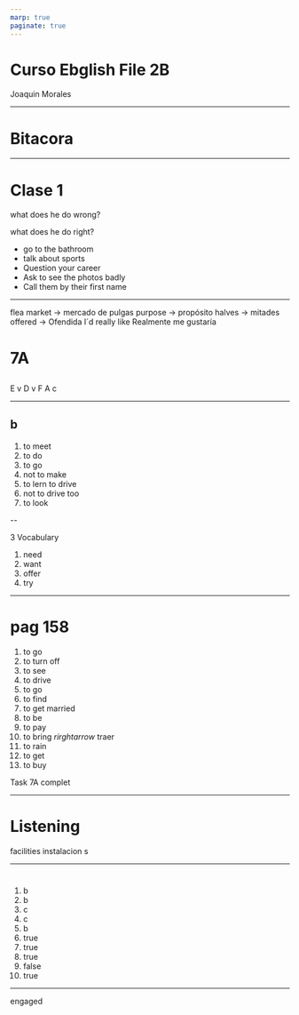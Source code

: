 ```yaml
---
marp: true
paginate: true
---
```


# Curso Ebglish File 2B

Joaquin Morales

---

# Bitacora

---

# Clase 1


what does he do wrong?

what does he do right?


- go to the bathroom
- talk about sports
- Question your career
- Ask to see the photos
badly
- Call them by their first name

---

flea market $\rightarrow$ mercado de pulgas
purpose $\rightarrow$ propósito
halves $\rightarrow$ mitades
offered $\rightarrow$ Ofendida
I´d really like Realmente me gustaría


# 7A 

##

E v
D v
F 
A
c

---

## b

1. to meet 
2. to do
3. to go
4. not to make
5. to lern to drive
6. not to drive too
7. to look

--

3 Vocabulary

1. need
2. want
3. offer
4. try

---

# pag 158

1. to go
2. to turn off
3. to see
4. to drive 
5. to go
6. to find
7. to get married
8. to be
9. to pay
10. to bring $rirghtarrow$ traer
11. to rain
12. to get
13. to  buy


Task 7A complet

---

# Listening

facilities instalacion
s

---
#
1. b
2. b
3. c
4. c
5. b
6. true
7. true
8. true
9. false
10. true

---

engaged